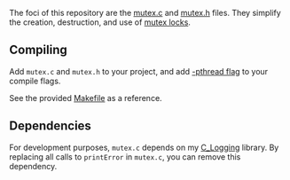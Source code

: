 The foci of this repository are the [mutex.c](https://github.com/Valkryst/C_Mutex/master/src/mutex.c)
and [mutex.h](https://github.com/Valkryst/C_Mutex/master/src/mutex.h)
files. They simplify the creation, destruction, and use of
[mutex locks](https://en.wikipedia.org/wiki/Lock_(computer_science)).

## Compiling

Add `mutex.c` and `mutex.h` to your project, and add
[-pthread flag](https://stackoverflow.com/a/2127819/13279616) to your compile
flags.

See the provided [Makefile](https://github.com/Valkryst/C_Mutex/master/Makefile)
as a reference.

## Dependencies

For development purposes, `mutex.c` depends on my
[C_Logging](https://github.com/Valkryst/C_Logging) library. By replacing all
calls to `printError` in `mutex.c`, you can remove this dependency.